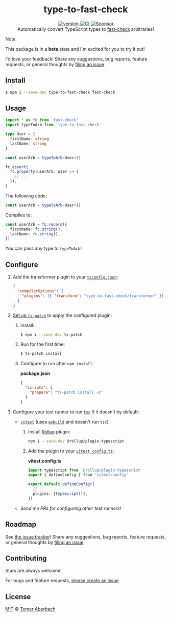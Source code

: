 <h1 align="center">
  type-to-fast-check
</h1>

<div align="center">
  <a href="https://npmjs.org/package/type-to-fast-check">
    <img src="https://badgen.net/npm/v/type-to-fast-check" alt="version" />
  </a>
  <a href="https://github.com/TomerAberbach/type-to-fast-check/actions">
    <img src="https://github.com/TomerAberbach/type-to-fast-check/workflows/CI/badge.svg" alt="CI" />
  </a>
  <a href="https://github.com/sponsors/TomerAberbach">
    <img src="https://img.shields.io/static/v1?label=Sponsor&message=%E2%9D%A4&logo=GitHub&color=%23fe8e86" alt="Sponsor" />
  </a>
</div>

<div align="center">
  Automatically convert TypeScript types to <a href="https://github.com/dubzzz/fast-check">fast-check</a> arbitraries!
</div>

> [!NOTE]
>
> This package is in a **beta** state and I'm excited for you to try it out!
>
> I'd love your feedback! Share any suggestions, bug reports, feature requests,
> or general thoughts by
> [filing an issue](https://github.com/TomerAberbach/type-to-fast-check/issues/new).

## Install

```sh
$ npm i --save-dev type-to-fast-check fast-check
```

## Usage

```ts
import * as fc from 'fast-check'
import typeToArb from 'type-to-fast-check'

type User = {
  firstName: string
  lastName: string
}

const userArb = typeToArb<User>()

fc.assert(
  fc.property(userArb, user => {
    // ...
  }),
)
```

The following code:

```ts
const userArb = typeToArb<User>()
```

Compiles to:

```ts
const userArb = fc.record({
  firstName: fc.string(),
  lastName: fc.string(),
})
```

You can pass any type to `typeToArb`!

## Configure

1. Add the transformer plugin to your
   [`tsconfig.json`](https://www.typescriptlang.org/tsconfig/#plugins):

   ```json
   {
     "compilerOptions": {
       "plugins": [{ "transform": "type-to-fast-check/transformer" }]
     }
   }
   ```

2. [Set up `ts-patch`](https://github.com/nonara/ts-patch#method-2-persistent-patch)
   to apply the configured plugin:
   1. Install:

      ```sh
      $ npm i --save-dev ts-patch
      ```

   1. Run for the first time:

      ```sh
      $ ts-patch install
      ```

   1. Configure to run after `npm install`:

      **package.json**

      ```json
      {
        "scripts": {
          "prepare": "ts-patch install -s"
        }
      }
      ```

3. Configure your test runner to run
   [`tsc`](https://www.typescriptlang.org/docs/handbook/compiler-options.html)
   if it doesn't by default:
   - [`vitest`](https://vitest.dev) (uses [`esbuild`](https://esbuild.github.io)
     and doesn't run `tsc`)
     1. Install [Rollup](http://rollupjs.org) plugin:

        ```sh
        npm i --save-dev @rollup/plugin-typescript
        ```

     2. Add the plugin to your [`vitest.config.ts`](https://vitest.dev/config):

        **vitest.config.ts**

        ```ts
        import typescript from '@rollup/plugin-typescript'
        import { defineConfig } from 'vitest/config'

        export default defineConfig({
          // ...
          plugins: [typescript()],
        })
        ```

   - _Send me PRs for configuring other test runners!_

## Roadmap

See
[the issue tracker](https://github.com/TomerAberbach/type-to-fast-check/issues)!
Share any suggestions, bug reports, feature requests, or general thoughts by
[filing an issue](https://github.com/TomerAberbach/type-to-fast-check/issues/new).

## Contributing

Stars are always welcome!

For bugs and feature requests,
[please create an issue](https://github.com/TomerAberbach/type-to-fast-check/issues/new).

## License

[MIT](https://github.com/TomerAberbach/type-to-fast-check/blob/main/license) ©
[Tomer Aberbach](https://github.com/TomerAberbach)
